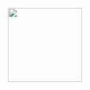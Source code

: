 <p align="center">
  <img src="https://storage.googleapis.com/gweb-uniblog-publish-prod/original_images/Dino_non-birthday_version.gif" width="150">
</p>


